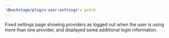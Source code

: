 ```yaml
---
'@backstage/plugin-user-settings': patch
---
```


Fixed settings page showing providers as logged out when the user is using more than one provider, and displayed some additional login information.
